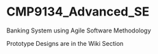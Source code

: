 # CMP9134_Advanced_SE

Banking System using Agile Software Methodology

Prototype Designs are in the Wiki Section
